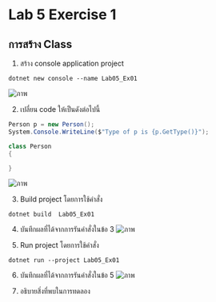 # Lab 5 Exercise 1

## การสร้าง Class


1. สร้าง console application project

```
dotnet new console --name Lab05_Ex01
```
![ภาพ](https://github.com/AnchisaPhetnoi/03376836-OOP-2566-Lab-05/assets/144197034/e014a5f7-f9c4-4476-be7f-96601b204f81)

2. เปลี่ยน code ให้เป็นดังต่อไปนี้

```cs
Person p = new Person();
System.Console.WriteLine($"Type of p is {p.GetType()}");

class Person
{

}
```
![ภาพ](https://github.com/AnchisaPhetnoi/03376836-OOP-2566-Lab-05/assets/144197034/3b8bd81a-5f68-44ba-a531-21de64ec9191)

3. Build project โดยการใช้คำสั่ง

```
dotnet build  Lab05_Ex01
```


4. บันทึกผลที่ได้จากการรันคำสั่งในข้อ 3
![ภาพ](https://github.com/AnchisaPhetnoi/03376836-OOP-2566-Lab-05/assets/144197034/c82df72a-437c-438e-bb96-caf7338eb9be)

5. Run project โดยการใช้คำสั่ง

```
dotnet run --project Lab05_Ex01
```


6. บันทึกผลที่ได้จากการรันคำสั่งในข้อ 5
![ภาพ](https://github.com/AnchisaPhetnoi/03376836-OOP-2566-Lab-05/assets/144197034/20a90819-1745-40ed-a87c-c10f9a2d9d2e)

7. อธิบายสิ่งที่พบในการทดลอง



